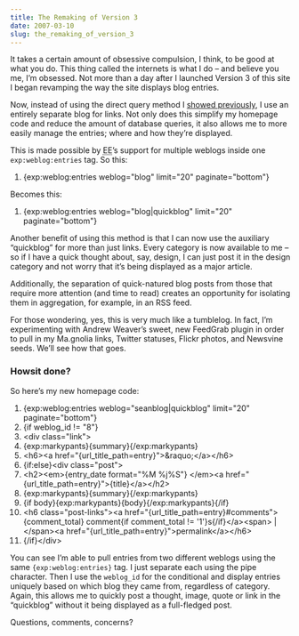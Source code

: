 ```yaml
---
title: The Remaking of Version 3
date: 2007-03-10
slug: the_remaking_of_version_3
---
```

<p>It takes a certain amount of obsessive compulsion, I think, to be good at what you do. This thing called the internets is what I do &#8211; and believe you me, I&#8217;m obsessed. Not more than a day after I launched Version 3 of this site I began revamping the way the site displays blog entries.</p>

<p>Now, instead of using the direct query method I <a href="http://www.seansperte.com/entry/the_making_of_version_3">showed previously</a>, I use an entirely separate blog for links. Not only does this simplify my homepage code and reduce the amount of database queries, it also allows me to more easily manage the entries; where and how they&#8217;re displayed.</p>

<p>This is made possible by <abbr title="ExpressionEngine">EE</abbr>&#8217;s support for multiple weblogs inside one <code>exp:weblog:entries</code> tag. So this:</p>

<ol class="code">
 <li>&#123;exp:weblog:entries weblog=&quot;blog&quot; limit=&quot;20&quot; paginate=&quot;bottom&quot;&#125;</li>
</ol>

<p>Becomes this:</p>

<ol class="code">
 <li>&#123;exp:weblog:entries weblog=&quot;blog|quickblog&quot; limit=&quot;20&quot; paginate=&quot;bottom&quot;&#125;</li>
</ol>

<p>Another benefit of using this method is that I can now use the auxiliary &#8220;quickblog&#8221; for more than just links. Every category is now available to me &#8211; so if I have a quick thought about, say, design, I can just post it in the design category and not worry that it&#8217;s being displayed as a major article.</p>

<p>Additionally, the separation of quick-natured blog posts from those that require more attention (and time to read) creates an opportunity for isolating them in aggregation, for example, in an RSS feed.</p>

<p>For those wondering, yes, this is very much like a tumblelog. In fact, I&#8217;m experimenting with Andrew Weaver&#8217;s sweet, new FeedGrab plugin in order to pull in my Ma.gnolia links, Twitter statuses, Flickr photos, and Newsvine seeds. We&#8217;ll see how that goes.</p>

<h3>Howsit done?</h3>

<p>So here&#8217;s my new homepage code:</p>

<ol class="code">
 <li>&#123;exp:weblog:entries weblog=&quot;seanblog|quickblog&quot; limit=&quot;20&quot; paginate=&quot;bottom&quot;&#125;</li>
 <li>&#123;if weblog_id != &quot;8&quot;&#125;</li>
 <li>&lt;div class=&quot;link&quot;&gt;</li>
 <li>&#123;exp:markypants&#125;&#123;summary&#125;&#123;/exp:markypants&#125;</li>
 <li>&lt;h6&gt;&lt;a href=&quot;&#123;url_title_path=entry&#125;&quot;&gt;&amp;raquo;&lt;/a&gt;&lt;/h6&gt;</li>
 <li>&#123;if:else&#125;&lt;div class=&quot;post&quot;&gt;</li>
 <li>&lt;h2&gt;&lt;em&gt;&#123;entry_date format=&quot;%M %j%S&quot;&#125; &lt;/em&gt;&lt;a href=&quot;&#123;url_title_path=entry&#125;&quot;&gt;&#123;title&#125;&lt;/a&gt;&lt;/h2&gt;</li>
 <li>&#123;exp:markypants&#125;&#123;summary&#125;&#123;/exp:markypants&#125;</li>
 <li>&#123;if body&#125;&#123;exp:markypants&#125;&#123;body&#125;&#123;/exp:markypants&#125;&#123;/if&#125;</li>
 <li>&lt;h6 class=&quot;post-links&quot;&gt;&lt;a href=&quot;&#123;url_title_path=entry&#125;#comments&quot;&gt;&#123;comment_total&#125; comment&#123;if comment_total != &apos;1&apos;&#125;s&#123;/if&#125;&lt;/a&gt;&lt;span&gt; | &lt;/span&gt;&lt;a href=&quot;&#123;url_title_path=entry&#125;&quot;&gt;permalink&lt;/a&gt;&lt;/h6&gt;</li>
 <li>&#123;/if&#125;&lt;/div&gt;</li>
</ol>

<p>You can see I&#8217;m able to pull entries from two different weblogs using the same <code>&#123;exp:weblog:entries&#125;</code> tag. I just separate each using the pipe character. Then I use the <code>weblog_id</code> for the conditional and display entries uniquely based on which blog they came from, regardless of category. Again, this allows me to quickly post a thought, image, quote or link in the &#8220;quickblog&#8221; without it being displayed as a full-fledged post.</p>

<p>Questions, comments, concerns?</p>